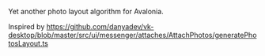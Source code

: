 Yet another photo layout algorithm for Avalonia.

Inspired by https://github.com/danyadev/vk-desktop/blob/master/src/ui/messenger/attaches/AttachPhotos/generatePhotosLayout.ts
